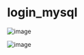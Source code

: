 # login_mysql


![image](https://github.com/jiyamaryjoseph/login_mysql/assets/83010684/29e7e7ae-f6da-4e43-8971-d1b7e5b851c4)

![image](https://github.com/jiyamaryjoseph/login_mysql/assets/83010684/a596f3ac-392b-416c-88b9-f7d4135302c4)
